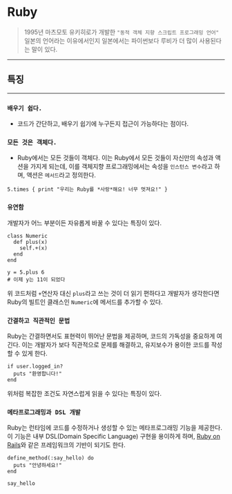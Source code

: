 # **Ruby**

> 1995년 마츠모토 유키히로가 개발한 `"동적 객체 지향 스크립트 프로그래밍 언어"`
> 일본의 언어라는 이유에서인지 일본에서는 파이썬보다 루비가 더 많이 사용된다는 말이 있다.

---

## **특징**

---

### `배우기 쉽다.`

- 코드가 간단하고, 배우기 쉽기에 누구든지 접근이 가능하다는 점이다.

### `모든 것은 객체다.`

- Ruby에서는 모든 것들이 객체다. 이는 Ruby에서 모든 것들이 자신만의 속성과 액션을 가지게 되는데, 이를 객체지향 프로그래밍에서는 속성을 `인스턴스 변수`라고 하며, 액션은 `메서드`라고 정의한다.

```
5.times { print "우리는 Ruby를 *사랑*해요! 너무 멋져요!" }
```

### `유연함`

개발자가 어느 부분이든 자유롭게 바꿀 수 있다는 특징이 있다.

```
class Numeric
  def plus(x)
    self.+(x)
  end
end

y = 5.plus 6
# 이제 y는 11이 되었다
```

위 코드처럼 `+`연산자 대신 `plus`라고 쓰는 것이 더 읽기 편하다고 개발자가 생각한다면 Ruby의 빌트인 클래스인 `Numeric`에 메서드를 추가할 수 있다.

### `간결하고 직관적인 문법`

Ruby는 간결하면서도 표현력이 뛰어난 문법을 제공하며, 코드의 가독성을 중요하게 여긴다. 이는 개발자가 보다 직관적으로 문제를 해결하고, 유지보수가 용이한 코드를 작성할 수 있게 한다.

```
if user.logged_in?
  puts "환영합니다!"
end
```

위처럼 복잡한 조건도 자연스럽게 읽을 수 있다는 특징이 있다.

### `메타프로그래밍과 DSL 개발`

Ruby는 런타임에 코드를 수정하거나 생성할 수 있는 메타프로그래밍 기능을 제공한다. 이 기능은 내부 DSL(Domain Specific Language) 구현을 용이하게 하며, [Ruby on Rails](./Ruby_on_Rails.md)와 같은 프레임워크의 기반이 되기도 한다.

```
define_method(:say_hello) do
  puts "안녕하세요!"
end

say_hello
```
